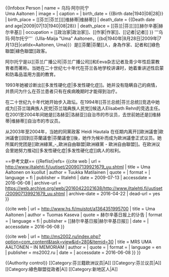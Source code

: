 {{Infobox Person
| name       = 乌玛·阿尔托宁<br>Uma Aaltonen
| image      = 
| caption    = 
| birth_date  = {{Birth date|1940|08|28|}}
| birth_place = [[芬兰|芬兰]][[维赫蒂|维赫蒂]]
| death_date = {{Death date and age|2009|07|13|1940|08|28}}
| death_place = [[芬兰|芬兰]][[赫尔辛基|赫尔辛基]]
| occupation =  [[政治家|政治家]]、[[作家|作家]]、[[记者|记者]]
}}
'''乌玛·阿尔托宁'''（Ulla-Maija "Uma" Aaltonen<ref name="il"/>，{{bd|1940年|8月28日|2009年|7月13日|catIdx=Aaltonen, Uma}}）是[[芬蘭|芬蘭]]人，身為作家、記者和[[綠色聯盟|綠色聯盟]]政客。

阿尔托宁是以[[芬兰广播公司|芬兰广播公司]]和Eeva杂志记者及青少年性启蒙教育者而著称。当她在二十世纪七十年代在芬兰各地学校讲课时，她着重讲述性启蒙和防毒品滥用方面的教育<ref name="il"/>。

1993年她被诊断出[[多发性硬化症|多发性硬化症]]。她并没有隐瞒自己的病情，并质问为什么在芬兰患者只有在疾病晚期时才能得到治疗<ref name="hs"/>。

在二十世纪九十年代她开始步入政坛。在1994年[[芬兰总统|芬兰总统]]竞选中她成为[[芬兰瑞典族人民党|芬兰瑞典族人民党]]候选人Elisabeth Rehn的竞选主任。在2001至2004年间她是[[洛赫亚|洛赫亚]]自治市的市议员，去世前她还是[[维赫蒂|维赫蒂]]自治市的市议员<ref name="hs"/>。

从2003年至2004年，当她的同黨政客 Heidi Hautala 在任期内离开[[歐洲議會|歐洲議會]]回到[[芬蘭議會|芬蘭議會]]後，她作为候补而成为歐洲議會正式议员<ref name="hs"/>。她所属的党团是[[歐洲綠黨_-_歐洲自由聯盟|歐洲綠黨 - 歐洲自由聯盟]]。在欧洲议会里她努力推动[[多发性硬化症|多发性硬化症]]病人的权利<ref name="ms2002.ru"/>。

==參考文獻==
{{Reflist|refs=
<ref name="il">{{cite web | url = http://www.iltalehti.fi/uutiset/200907139921679_uu.shtml | title = Uma Aaltonen on kuollut | author = Tuukka Matilainen | quote =  | format =  | language = fi | publisher = Iltalehti | date = 2009-07-13 | accessdate = 2016-06-08 | archive-url = https://web.archive.org/web/20160422021638/http://www.iltalehti.fi/uutiset/200907139921679_uu.shtml | archive-date = 2016-04-22 | dead-url = yes }}</ref>

<ref name="hs">{{cite web | url = http://www.hs.fi/muistot/a1364351995700 | title = Uma Aaltonen | author = Tuomas Kaseva | quote = 赫尔辛基日报上的讣告 | format =  | language = fi | publisher = [[赫尔辛基日报|赫尔辛基日报]] | date =  | accessdate = 2016-06-08 }}</ref>

<ref name="ms2002.ru">{{cite web | url = http://ms2002.ru/index.php?option=com_content&task=view&id=280&Itemid=30 | title = MRS UMA AALTONEN – IN MEMORIAM | author =  | quote =  | format =  | language = en | publisher = ms2002.ru | date =  | accessdate = 2016-06-08 }}</ref>
}}

{{Authority control}}
[[Category:芬兰籍欧洲议员|A]]
[[Category:芬兰议员|A]]
[[Category:綠色聯盟從政者|A]]
[[Category:新地区人|A]]
